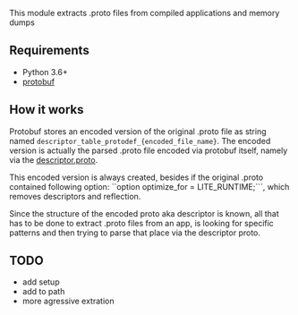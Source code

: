 This module extracts .proto files from compiled applications and memory dumps

## Requirements

- Python 3.6+
- [protobuf](https://pypi.org/project/protobuf)

## How it works

Protobuf stores an encoded version of the original .proto file as string named ``descriptor_table_protodef_{encoded_file_name}``.
The encoded version is actually the parsed .proto file encoded via protobuf itself, namely via the [descriptor.proto](https://github.com/protocolbuffers/protobuf/blob/master/src/google/protobuf/descriptor.proto).

This encoded version is always created, besides if the original .proto contained following option:
``option optimize_for = LITE_RUNTIME;```, which removes descriptors and reflection.


Since the structure of the encoded proto aka descriptor is known, all that has to be done to extract .proto files from an app, is looking for specific patterns and then trying to parse that place via the descriptor proto.

## TODO

- add setup
- add to path
- more agressive extration
